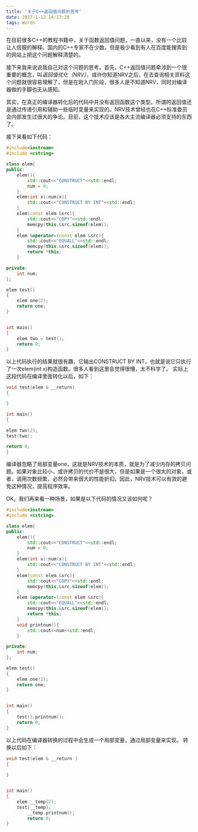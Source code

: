```yaml
---
title: '关于C++返回值问题的思考'
date: 2017-1-12 14:13:20
tags: Words
---
```


在目前很多C++的教程书籍中，关于函数返回值问题，一直以来，没有一个比较让人信服的解释。国内的C++专家不在少数，但是极少看到有人在百度能搜索到的网站上把这个问题解释清楚的。

接下来我来说说我自己对这个问题的思考。首先，C++返回值问题牵涉到一个很重要的概念，叫*返回值优化（NRV）*，或许你知道NRV之后，在去查询相关资料这个问题就很容易理解了，但是在刚入门阶段，很多人是不知道NRV，同时对编译器做的手脚也无从感知。
<!--more-->

其实，在真正的编译器转化后的代码中并没有返回函数这个类型。所谓的返回值还是通过传递引用和辅助一些临时变量来实现的。NRV技术曾经也在C++标准委员会内部发生过很大的争论。目前，这个技术应该是各大主流编译器必须支持的东西了。

接下来看如下代码：

```cpp
#include<iostream>
#include <cstring>

class elem{
public:
    elem(){
        std::cout<<"CONSTRUCT"<<std::endl;
        num = 0;
    }
    elem(int x):num(x){
        std::cout<<"CONSTRUCT BY INT"<<std::endl;
    }
    elem(const elem &src){
        std::cout<<"COPY"<<std::endl;
        memcpy(this,&src,sizeof(elem));
    }
    elem &operator=(const elem &src){
        std::cout<<"EQUALL"<<std::endl;
        memcpy(this,&src,sizeof(elem));
        return *this;
    }

private:
    int num;
};

elem test()
{
    elem one(2);
    return one;
}


int main()
{
    elem two = test();
    return 0;
}
```

以上代码执行的结果就很有趣，它输出CONSTRUCT BY INT，也就是说它只执行了一次elem(int x)构造函数。很多人看到这里会觉得很懵，太不科学了。
实际上这段代码在编译里面转化以后，如下：

```cpp
void test(elem & __return)
{

}

int main()
{

elem two(2);
test(two);

return 0;
}

```

编译器忽略了局部变量one，这就是NRV技术的本质，就是为了减少内存的拷贝问题。如果对象比较小，或许拷贝的代价不是很大，但是如果是一个很大的对象，或者，调用次数频繁，必然会带来很大的性能折扣。因此，NRV技术可以有效的避免这种情况，提高程序效率。

OK，我们再来看一种场景，如果是以下代码的情况又该如何呢？

```cpp
#include<iostream>
#include <cstring>

class elem{
public:
    elem(){
        std::cout<<"CONSTRUCT"<<std::endl;
        num = 0;
    }
    elem(int x):num(x){
        std::cout<<"CONSTRUCT BY INT"<<std::endl;
    }
    elem(const elem &src){
        std::cout<<"COPY"<<std::endl;
        memcpy(this,&src,sizeof(elem));
    }
    elem &operator=(const elem &src){
        std::cout<<"EQUALL"<<std::endl;
        memcpy(this,&src,sizeof(elem));
        return *this;
    }
    void printnum(){
        std::cout<<num<<std::endl;
    }

private:
    int num;
};

elem test()
{
    elem one(2);
    return one;
}


int main()
{
    test().printnum();
    return 0;
}
```

以上代码在编译器转换的过程中会生成一个局部变量，通过局部变量来实现。
转换以后如下：

```cpp
void test(elem & __return )
{
   
}


int main()
{
	elem __temp(2);
	test(__temp);
    	__temp.printnum();
    	return 0;
}
```







